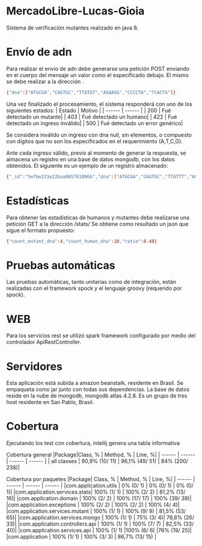 # MercadoLibre-Lucas-Gioia

Sistema de verificación mutantes realizado en java 8.

# Envío de adn

Para realizar el envío de adn debe generarse una petición POST enviando en el cuerpo del mensaje un valor como el especificado debajo. El mismo se debe realizar a la dirección <completar>.
```sh
{"dna":["ATGCGA","CAGTGC","TTATGT","AGAAGG","CCCCTA","TCACTG"]}
```
  
Una vez finalizado el procesamiento, el sistema responderá con uno de los siguientes estados: 
| Estado | Motivo |
| ------ | ------ |
| 200 | Fué detectado un mutante|
| 403 | Fué detectado un humano|
| 422 | Fué detectado un ingreso inválido|
| 500 | Fué detectado un error genérico|

Se considera inválido un ingreso con dna null, sin elementos, o compuesto con dígitos que no son los especificados en el requerimiento (A,T,C,G).

Ante cada ingreso válido, previo al momento de generar la respuesta, se almacena un registro en una base de datos mongodb, con los datos obtenidos. El siguiente es un ejemplo de un registro almacenado:

```sh
{"_id":"5efbe231e22baa065f61806b","dna":["ATGCGA","CAGTGC","TTATTT","AGACGG","GCGTCA","TCACTG"],"isMutant":false}
  ```
  
# Estadísticas

Para obtener las estadísticas de humanos y mutantes debe realizarse una petición GET a la dirección <completar>/stats/
Se obtiene como resultado un json que sigue el formato propuesto:
  ```sh
  {"count_mutant_dna":4,"count_human_dna":10,"ratio":0.40}
   ```
  
# Pruebas automáticas

 Las pruebas automáticas, tanto unitarias como de integración, están realizadas con el framework spock y el lenguaje groovy (requerido por spock).
  
# WEB

  Para los servicios rest se utilizó spark framework configurado por medio del controlador ApiRestController.
  
# Servidores

 Esta aplicación está subida a amazon beanstalk, residente en Brasil. Se empaqueta como jar junto con todas sus dependencias.
 La base de datos reside en la nube de mongodb, mongodb atlas 4.2.8. Es un grupo de tres host residente en San Pablo, Brasil.
 
 # Cobertura
 
 Ejecutando los test con cobertura, intellij genera una tabla informativa
 
Cobertura general
|Package|Class, % |	Method, % |	Line, %|
| ------ | ------ | ------ | ------ |
| all classes |	90,9% (10/ 11) |	96,1% (49/ 51) |	84% (200/ 238)| 

Cobertura por paquetes
|Package| 	Class, % |	Method, % |	Line, %|
| ------ | ------ | ------ | ------ |
|com.application.utils |	0% (0/ 1) |	0% (0/ 1) |	0% (0/ 1)|
|com.application.services.stats| 	100% (1/ 1) |	100% (2/ 2) |	81,2% (13/ 16)|
|com.application.domain |	100% (2/ 2) |	100% (17/ 17) |	100% (39/ 39)|
|com.application.exceptions |	100% (2/ 2) |	100% (2/ 2) |	100% (4/ 4)|
|com.application.services.mutant |	100% (1/ 1) |	100% (9/ 9) |	81,5% (53/ 65)|
|com.application.services.mongo |	100% (1/ 1) |	75% (3/ 4)| 	78,8% (26/ 33)|
|com.application.controllers.api |	100% (1/ 1) |	100% (7/ 7) |	82,5% (33/ 40)|
|com.application.services.api |	100% (1/ 1) 	|100% (6/ 6) 	|76% (19/ 25)|
|com.application |	100% (1/ 1) |	100% (3/ 3) |	86,7% (13/ 15) |
